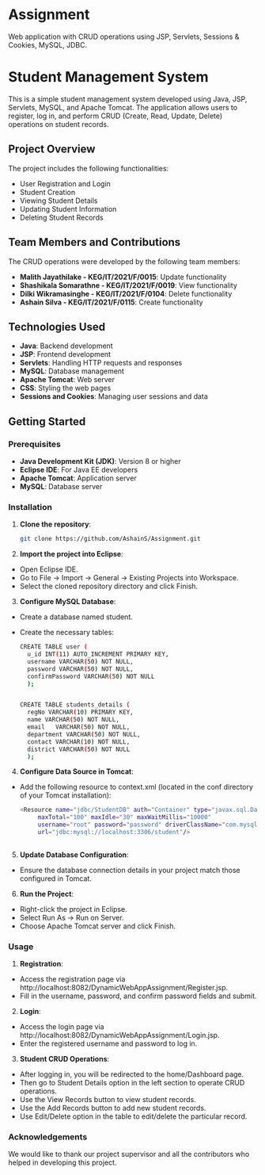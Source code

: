 # Assignment
Web application with CRUD operations using JSP, Servlets, Sessions &amp; Cookies, MySQL, JDBC.

# Student Management System

This is a simple student management system developed using Java, JSP, Servlets, MySQL, and Apache Tomcat. The application allows users to register, log in, and perform CRUD (Create, Read, Update, Delete) operations on student records.

## Project Overview

The project includes the following functionalities:
- User Registration and Login
- Student Creation
- Viewing Student Details
- Updating Student Information
- Deleting Student Records

## Team Members and Contributions

The CRUD operations were developed by the following team members:
- **Malith Jayathilake - KEG/IT/2021/F/0015**: Update functionality
- **Shashikala Somarathne - KEG/IT/2021/F/0019**: View functionality
- **Dilki Wikramasinghe - KEG/IT/2021/F/0104**: Delete functionality
- **Ashain Silva - KEG/IT/2021/F/0115**: Create functionality

## Technologies Used

- **Java**: Backend development
- **JSP**: Frontend development
- **Servlets**: Handling HTTP requests and responses
- **MySQL**: Database management
- **Apache Tomcat**: Web server
- **CSS**: Styling the web pages
- **Sessions and Cookies**: Managing user sessions and data

## Getting Started

### Prerequisites

- **Java Development Kit (JDK)**: Version 8 or higher
- **Eclipse IDE**: For Java EE developers
- **Apache Tomcat**: Application server
- **MySQL**: Database server

### Installation

1. **Clone the repository**:
   ```bash
   git clone https://github.com/AshainS/Assignment.git
   
2. **Import the project into Eclipse**:
  - Open Eclipse IDE.
  - Go to File -> Import -> General -> Existing Projects into Workspace.
  - Select the cloned repository directory and click Finish.

3. **Configure MySQL Database**:
- Create a database named student.
- Create the necessary tables:

  ```bash
  CREATE TABLE user (
    u_id INT(11) AUTO_INCREMENT PRIMARY KEY,
    username VARCHAR(50) NOT NULL,
    password VARCHAR(50) NOT NULL,
    confirmPassword VARCHAR(50) NOT NULL
    );

  
  CREATE TABLE students_details (
    regNo VARCHAR(10) PRIMARY KEY,
    name VARCHAR(50) NOT NULL,
    email	VARCHAR(50) NOT NULL,
    department VARCHAR(50) NOT NULL,
    contact VARCHAR(10) NOT NULL,
    district VARCHAR(50) NOT NULL
    );

4. **Configure Data Source in Tomcat**:
  - Add the following resource to context.xml (located in the conf directory of your Tomcat installation):

     ```bash
     <Resource name="jdbc/StudentDB" auth="Container" type="javax.sql.DataSource"
          maxTotal="100" maxIdle="30" maxWaitMillis="10000"
          username="root" password="password" driverClassName="com.mysql.cj.jdbc.Driver"
          url="jdbc:mysql://localhost:3306/student"/>
          

5. **Update Database Configuration**:
  - Ensure the database connection details in your project match those configured in Tomcat.


6. **Run the Project**:
  - Right-click the project in Eclipse.
  - Select Run As -> Run on Server.
  - Choose Apache Tomcat server and click Finish.

### Usage

1. **Registration**:
  - Access the registration page via http://localhost:8082/DynamicWebAppAssignment/Register.jsp.
  - Fill in the username, password, and confirm password fields and submit.

2. **Login**:
  - Access the login page via http://localhost:8082/DynamicWebAppAssignment/Login.jsp.
  - Enter the registered username and password to log in.

3. **Student CRUD Operations**:
  - After logging in, you will be redirected to the home/Dashboard page.
  - Then go to Student Details option in the left section to operate CRUD operations.
  - Use the View Records button to view student records.
  - Use the Add Records button to add new student records.
  - Use Edit/Delete option in the table to edit/delete the particular record.

### Acknowledgements

We would like to thank our project supervisor and all the contributors who helped in developing this project.
